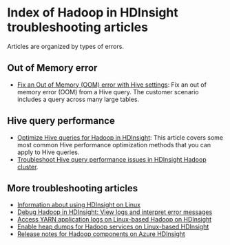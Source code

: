 <properties
    pageTitle="Hadoop stack trace error messages | Azure"
    description="Index of Hadoop stack trace error messages in HDInsight. Find the error in the list to see troubleshooting information."
    keywords="stack trace, error messages"
    services="hdinsight"
    documentationcenter="NA"
    author="mumian"
    manager="jhubbard"
    editor="cgronlun" />
<tags
    ms.assetid="310051e5-5e2f-4be2-9780-2e8c0430e52d"
    ms.service="hdinsight"
    ms.devlang="NA"
    ms.topic="article"
    ms.tgt_pltfrm="NA"
    ms.workload="big-data"
    ms.date="02/22/2017"
    wacn.date=""
    ms.author="rashimg;jgao" />

# Index of Hadoop in HDInsight troubleshooting articles
Articles are organized by types of errors.

## Out of Memory error
* [Fix an Out of Memory (OOM) error with Hive settings](/documentation/articles/hdinsight-hadoop-hive-out-of-memory-error-oom/):
     Fix an out of memory error (OOM) from a Hive query. The customer scenario includes a query across many large tables.

## Hive query performance
* [Optimize Hive queries for Hadoop in HDInsight](/documentation/articles/hdinsight-hadoop-optimize-hive-query/): This article covers some most common Hive performance optimization methods that you can apply to Hive queries.
* [Troubleshoot Hive query performance issues in HDInsight Hadoop cluster](https://blogs.msdn.microsoft.com/bigdatasupport/2015/08/13/troubleshooting-hive-query-performance-in-hdinsight-hadoop-cluster/).

## More troubleshooting articles
* [Information about using HDInsight on Linux](/documentation/articles/hdinsight-hadoop-linux-information/)
* [Debug Hadoop in HDInsight: View logs and interpret error messages](/documentation/articles/hdinsight-debug-jobs/)
* [Access YARN application logs on Linux-based Hadoop on HDInsight](/documentation/articles/hdinsight-hadoop-access-yarn-app-logs-linux/)
* [Enable heap dumps for Hadoop services on Linux-based HDInsight](/documentation/articles/hdinsight-hadoop-collect-debug-heap-dump-linux/)
* [Release notes for Hadoop components on Azure HDInsight](/documentation/articles/hdinsight-release-notes/)